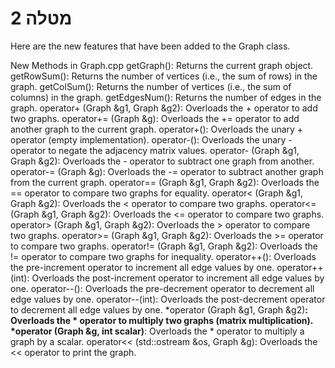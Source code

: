 # מטלה 2
Here are the new features that have been added to the Graph class. 

New Methods in Graph.cpp
getGraph(): Returns the current graph object.
getRowSum(): Returns the number of vertices (i.e., the sum of rows) in the graph.
getColSum(): Returns the number of vertices (i.e., the sum of columns) in the graph.
getEdgesNum(): Returns the number of edges in the graph.
operator+ (Graph &g1, Graph &g2): Overloads the + operator to add two graphs.
operator+= (Graph &g): Overloads the += operator to add another graph to the current graph.
operator+(): Overloads the unary + operator (empty implementation).
operator-(): Overloads the unary - operator to negate the adjacency matrix values.
operator- (Graph &g1, Graph &g2): Overloads the - operator to subtract one graph from another.
operator-= (Graph &g): Overloads the -= operator to subtract another graph from the current graph.
operator== (Graph &g1, Graph &g2): Overloads the == operator to compare two graphs for equality.
operator< (Graph &g1, Graph &g2): Overloads the < operator to compare two graphs.
operator<= (Graph &g1, Graph &g2): Overloads the <= operator to compare two graphs.
operator> (Graph &g1, Graph &g2): Overloads the > operator to compare two graphs.
operator>= (Graph &g1, Graph &g2): Overloads the >= operator to compare two graphs.
operator!= (Graph &g1, Graph &g2): Overloads the != operator to compare two graphs for inequality.
operator++(): Overloads the pre-increment operator to increment all edge values by one.
operator++(int): Overloads the post-increment operator to increment all edge values by one.
operator--(): Overloads the pre-decrement operator to decrement all edge values by one.
operator--(int): Overloads the post-decrement operator to decrement all edge values by one.
*operator (Graph &g1, Graph &g2)**: Overloads the * operator to multiply two graphs (matrix multiplication).
*operator (Graph &g, int scalar)**: Overloads the * operator to multiply a graph by a scalar.
operator<< (std::ostream &os, Graph &g): Overloads the << operator to print the graph.

